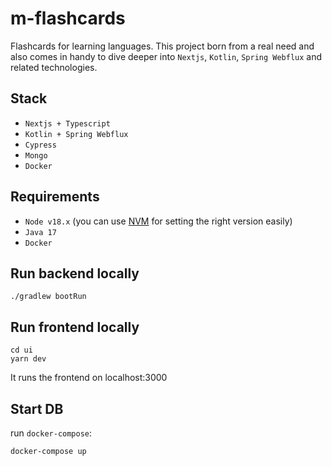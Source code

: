 # m-flashcards

Flashcards for learning languages. This project born from a real need and also comes in handy to dive deeper into `Nextjs`, `Kotlin`, `Spring Webflux` and related technologies.

## Stack

- `Nextjs + Typescript`
- `Kotlin + Spring Webflux`
- `Cypress`
- `Mongo`
- `Docker`

## Requirements

- `Node v18.x` (you can use [NVM](https://github.com/nvm-sh/nvm) for setting the right version easily)
- `Java 17`
- `Docker`

## Run backend locally

```
./gradlew bootRun
```

## Run frontend locally

```
cd ui
yarn dev
```

It runs the frontend on localhost:3000

## Start DB

run `docker-compose`:

```
docker-compose up
```
